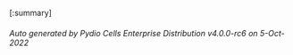 








[:summary]

###### Auto generated by Pydio Cells Enterprise Distribution v4.0.0-rc6 on 5-Oct-2022
